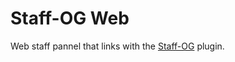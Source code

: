 # Staff-OG Web
Web staff pannel that links with the [Staff-OG](https://github.com/Gxorge/Staff-OG) plugin.
